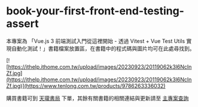 # book-your-first-front-end-testing-assert
本專案為 「Vue.js 3 前端測試入門從這裡開始 - 透過 Vitest + Vue Test Utils 實現自動化測試！」書籍檔案放置區，在書籍中的程式碼與圖片均可在此處尋找到。

[![https://ithelp.ithome.com.tw/upload/images/20230923/20119062k3l6NcInZf.jpg](https://ithelp.ithome.com.tw/upload/images/20230923/20119062k3l6NcInZf.jpg)](https://www.tenlong.com.tw/products/9786263336032)

購買書籍可到 [天瓏書局](https://www.tenlong.com.tw/products/9786263336032) 下單，其餘有關書籍的相關連結與更新請至 [主專案查詢](https://github.com/shawnlin0201/book-your-first-front-end-testing)
